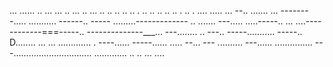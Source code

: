 ... ...... .. ... ... .. ... .. ... .. .. .. .. .. . .. .. .. .. .. . .. . .... 
..... ...
--.. .......
... --------.....
........... ------.. -----
.........-------------
.. ....... 
---..... .....-----.. 
... ....------------===-----.. 
--------------___... ---........ .. ---.. 
-----........... -----.. D........ 
... ... ............. . ----...... -----...... ..... --... ---
.......... ---...... 
............... 
---............................... 
............. 
.. 
.. 
... ....
